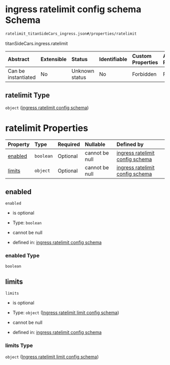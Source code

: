 # ingress ratelimit config schema Schema

```txt
ratelimit_titanSideCars_ingress.json#/properties/ratelimit
```

titanSideCars.ingress.ratelimit

| Abstract            | Extensible | Status         | Identifiable | Custom Properties | Additional Properties | Access Restrictions | Defined In                                                   |
| :------------------ | :--------- | :------------- | :----------- | :---------------- | :-------------------- | :------------------ | :----------------------------------------------------------- |
| Can be instantiated | No         | Unknown status | No           | Forbidden         | Forbidden             | none                | [ingress.json\*](../out/ingress.json "open original schema") |

## ratelimit Type

`object` ([ingress ratelimit config schema](ingress-properties-ingress-ratelimit-config-schema.md))

# ratelimit Properties

| Property            | Type      | Required | Nullable       | Defined by                                                                                                                                                                       |
| :------------------ | :-------- | :------- | :------------- | :------------------------------------------------------------------------------------------------------------------------------------------------------------------------------- |
| [enabled](#enabled) | `boolean` | Optional | cannot be null | [ingress ratelimit config schema](ratelimit_titansidecars_ingress-properties-enabled.md "ratelimit_titanSideCars_ingress.json#/properties/enabled")                              |
| [limits](#limits)   | `object`  | Optional | cannot be null | [ingress ratelimit config schema](ratelimit_titansidecars_ingress-properties-ingress-ratelimit-limit-config-schema.md "ratelimit_titanSideCars_ingress.json#/properties/limits") |

## enabled



`enabled`

* is optional

* Type: `boolean`

* cannot be null

* defined in: [ingress ratelimit config schema](ratelimit_titansidecars_ingress-properties-enabled.md "ratelimit_titanSideCars_ingress.json#/properties/enabled")

### enabled Type

`boolean`

## limits



`limits`

* is optional

* Type: `object` ([Ingress ratelimit limit config schema](ratelimit_titansidecars_ingress-properties-ingress-ratelimit-limit-config-schema.md))

* cannot be null

* defined in: [ingress ratelimit config schema](ratelimit_titansidecars_ingress-properties-ingress-ratelimit-limit-config-schema.md "ratelimit_titanSideCars_ingress.json#/properties/limits")

### limits Type

`object` ([Ingress ratelimit limit config schema](ratelimit_titansidecars_ingress-properties-ingress-ratelimit-limit-config-schema.md))
